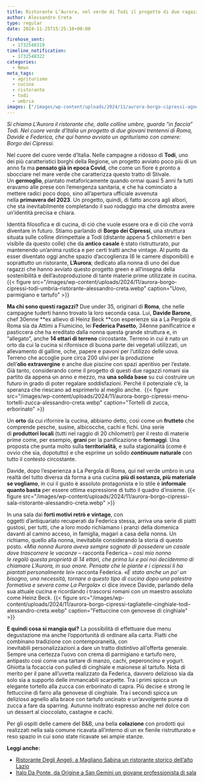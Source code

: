 ```yaml
---
title: Ristorante L’Aurora, nel verde di Todi il progetto di due ragazzi di Roma
author: Alessandro Creta
type: regular
date: 2024-11-25T15:25:18+00:00

firehose_sent:
  - 1732548319
timeline_notification:
  - 1732548322
categories:
  - News
meta_tags:
  - agriturismo
  - cucina
  - ristorante
  - todi
  - umbria
images: ["/images/wp-content/uploads/2024/11/aurora-borgo-cipressi-agnello-tartufo-alessandro-creta.webp"]
---
```

_Si chiama L&#8217;Aurora il ristorante che, dalle colline umbre, guarda &#8220;in faccia&#8221; Todi. Nel cuore verde d&#8217;Italia un progetto di due giovani trentenni di Roma, Davide e Federica, che qui hanno avviato un agriturismo con camere: Borgo dei Cipressi._

  
Nel cuore del cuore verde d’Italia. Nelle campagne a ridosso di&nbsp;**Todi**, uno dei più caratteristici borghi della Regione, un progetto avviato poco più di un anno fa ma&nbsp;**pensato già in epoca Covid**, che come un fiore è pronto a sbocciare nel mare verde che caratterizza questo tratto di Stivale. Un&nbsp;**germoglio**, piantato metaforicamente quando ormai quasi 5 anni fa tutti eravamo alle prese con l’emergenza sanitaria, e che ha cominciato a mettere radici poco dopo, sino all’apertura ufficiale avvenuta nella&nbsp;**primavera del 2023**. Un progetto, quindi, di fatto ancora agli albori, che sta inevitabilmente completando il suo rodaggio ma che dimostra avere un’identità precisa e chiara.

Identità filosofica e di cucina, di ciò che vuole essere ora e di ciò che vorrà diventare in futuro. Stiamo parlando di&nbsp;**Borgo dei Cipressi**, una struttura situata sulle colline dirimpettaie a Todi (distante appena 5 chilometri e ben visibile da questo colle) che da&nbsp;**antico casale**&nbsp;è stato ristrutturato, pur mantenendo un’anima rustica e per certi tratti anche vintage.&nbsp;Al punto da esser diventato oggi anche spazio d’accoglienza (6 le camere disponibili) e soprattutto un ristorante,&nbsp;**L’Aurora**; dedicato alla nonna di uno dei due ragazzi che hanno avviato questo progetto green e all’insegna della sostenibilità e dell&#8217;autoproduzione di tante materie prime utilizzate in cucina.
{{< figure src="/images/wp-content/uploads/2024/11/aurora-borgo-cipressi-todi-umbria-ristorante-alessandro-creta.webp" caption="Uovo, parmigiano e tartufo" >}}
 

  
**Ma chi sono questi ragazzi?**&nbsp;Due under 35, originari di&nbsp;**Roma**, che nelle campagne tuderti hanno trovato la loro seconda casa. Lui,&nbsp;**Davide Barone**, chef 30enne&nbsp;**ex allievo di Heinz Beck&nbsp;**con esperienze sia a La Pergola di Roma sia da Attimi a Fiumicino, lei&nbsp;**Federica Pasetto**, 34enne panificatrice e pasticcera che ha ereditato dalla nonna questa grande struttura e, in &#8220;allegato&#8221;, anche&nbsp;**14 ettari di terreno**&nbsp;circostante. Terreno in cui è nato un orto da cui la cucina si rifornisce di buona parte dei vegetali utilizzati, un allevamento di galline, oche, papere e pavoni per l’utilizzo delle uova. Terreno che accoglie pure circa 200 ulivi per la produzione dell’**olio&nbsp;extravergine**&nbsp;e anche due piscine con spazi aperitivo per l’estate. Già tanto, considerando come il progetto di questi due ragazzi romani&nbsp;sia partito da appena un anno e mezzo, ma&nbsp;**una solida base**&nbsp;su cui costruire un futuro in grado di poter regalare soddisfazioni. Perché il potenziale c’è, la speranza che riescano ad esprimerlo al meglio anche.&nbsp;
{{< figure src="/images/wp-content/uploads/2024/11/aurora-borgo-cipressi-menu-tortelli-zucca-alessandro-creta.webp" caption="Tortelli di zucca, erborinato" >}}
 

  
Un&nbsp;**orto**&nbsp;da cui rifornire la cucina, abbiamo detto, così come un&nbsp;**frutteto**&nbsp;che comprende pesche, susine, albicocche, cachi e fichi. Una serie di&nbsp;**produttori locali**&nbsp;(tutti nel raggio di 20 chilometri) per il resto di materie prime come, per esempio,&nbsp;**grani**&nbsp;per la panificazione o&nbsp;**formaggi**. Una proposta che punta molto sulla&nbsp;**territorialità**, e sulla stagionalità (come è ovvio che sia, dopotutto) e che esprime un solido&nbsp;**_continuum_&nbsp;naturale**&nbsp;con tutto il contesto circostante. 

Davide, dopo l’esperienza a La Pergola di Roma, qui nel verde umbro in una realtà&nbsp;del tutto diversa&nbsp;dà forma a una cucina&nbsp;**più di sostanza, più materiale se vogliamo**, in cui il gusto è assoluto protagonista e lo stile è&nbsp;**informale quanto basta**&nbsp;per essere&nbsp;ottima espressione di tutto il quadro d’insieme.
{{< figure src="/images/wp-content/uploads/2024/11/aurora-borgo-cipressi-sala-ristorante-alessandro-creta.webp" >}}
 

  
In una sala dai **forti motivi retrò e vintage**, con oggetti d’antiquariato recuperati da Federica stessa, arriva una serie di piatti gustosi, per tutti, che a loro modo richiamano i pranzi della domenica davanti al camino acceso, in famiglia, magari a casa della nonna. Un richiamo, quello alla nonna, inevitabile considerando la storia di questo posto. «_Mia nonna Aurora aveva sempre sognato di possedere un casale dove trascorrere le vacanze_ &#8211; racconta Federica &#8211; _così mio nonno le regalò questa proprietà di 14 ettari, che prima lui e poi noi decidemmo di chiamare L’Aurora, in suo onore. Pensate che le piante e i cipressi li ha piantati personalmente lei_» racconta Federica. «_È stato anche un po’ un bisogno, una necessità, tornare a questo tipo di cucina dopo una palestra formativa e severa come La Pergola_» ci dice invece Davide, parlando della sua attuale cucina e ricordando i trascorsi romani con un maestro assoluto come Heinz Beck.
{{< figure src="/images/wp-content/uploads/2024/11/aurora-borgo-cipressi-tagliatelle-cinghiale-todi-alessandro-creta.webp" caption="Fettuccine con genovese di cinghiale" >}}
 

  
**E quindi cosa si mangia qui?** La&nbsp;possibilità&nbsp;di effettuare due menu degustazione ma anche&nbsp;l’opportunità&nbsp;di ordinare alla carta. Piatti che combinano tradizione con&nbsp;contemporaneità, con inevitabili&nbsp;personalizzazioni&nbsp;a dare un tratto distintivo&nbsp;all’offerta&nbsp;generale. Sempre una certezza&nbsp;l’uovo&nbsp;con crema di parmigiano e tartufo nero, antipasto&nbsp;così&nbsp;come una tartare di manzo, cachi, peperoncino e yogurt. Ghiotta la focaccia con&nbsp;pulled&nbsp;di cinghiale e maionese al tartufo. Nota di merito per il pane&nbsp;all’uvetta&nbsp;realizzato da Federica, davvero delizioso sia da solo sia a supporto delle immancabili scarpette. Tra i primi spicca un elegante tortello alla zucca con&nbsp;erborinato&nbsp;di capra.&nbsp;Più&nbsp;decise e strong le fettuccine di farro alla genovese di cinghiale. Tra i secondi spicca un delizioso agnello alla brace con tartufo uncinato e&nbsp;un’avvolgente&nbsp;purea di zucca a fare da&nbsp;sparring. Autunno inoltrato espresso anche nel dolce con un dessert al cioccolato, castagne e cachi.&nbsp;

Per gli ospiti delle camere del B&B, una bella **colazione** con prodotti qui realizzati nella sala comune ricavata&nbsp;all&#8217;interno&nbsp;di un ex fienile ristrutturato e reso spazio in cui sono state ricavate sei ampie stanze.

**Leggi anche:**

<ul class="wp-block-list">
  <li>
    <a href="https://aleepepecom.wordpress.com/2024/11/21/degli-angeli-a-magliano-sabina-un-ristorante-storico-di-ottima-cucina/">Ristorante Degli Angeli, a Magliano Sabina un ristorante storico dell&#8217;alto Lazio</a>
  </li>
  <li>
    <a href="https://aleepepecom.wordpress.com/2024/10/31/italo-da-ponte-a-san-gemini-un-giovane-professionista-guida-la-sala-di-origine/" target="_blank" rel="noreferrer noopener">Italo Da Ponte, da Origine a San Gemini un giovane professionista di sala</a>
  </li>
</ul>
